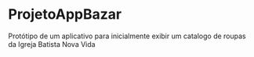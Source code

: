 # ProjetoAppBazar
Protótipo de um aplicativo para inicialmente exibir um catalogo de roupas da Igreja Batista Nova Vida
